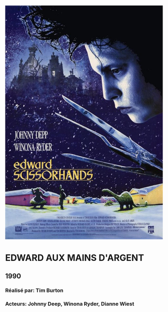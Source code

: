 ![Alt text](https://github.com/phytophil/Filmographie-de-Tim-Burton/blob/main/images/MV5BNDUxN2I5NDUtZjdlMC00NjlmLTg0OTQtNjk0NjAxZjFmZTUzXkEyXkFqcGdeQXVyMTQxNzMzNDI%40._V1_.jpg)

# **EDWARD AUX MAINS D'ARGENT**
## **1990**
### **Réalisé par: Tim Burton**
### **Acteurs: Johnny Deep, Winona Ryder, Dianne Wiest**
